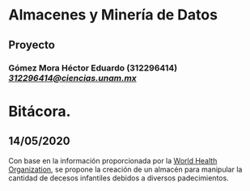 # Almacenes y Minería de Datos
## Proyecto
### Gómez Mora Héctor Eduardo (312296414) *312296414@ciencias.unam.mx*

# Bitácora.

## 14/05/2020
Con base en la información proporcionada por la [World Health Organization](https://www.who.int/healthinfo/global_burden_disease/estimates/en/), se propone la creación de un almacén para manipular la cantidad de decesos infantiles debidos a diversos padecimientos.

##
